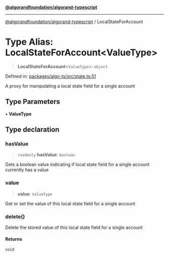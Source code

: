 [**@algorandfoundation/algorand-typescript**](../README.md)

***

[@algorandfoundation/algorand-typescript](../README.md) / LocalStateForAccount

# Type Alias: LocalStateForAccount\<ValueType\>

> **LocalStateForAccount**\<`ValueType`\>: `object`

Defined in: [packages/algo-ts/src/state.ts:51](https://github.com/algorandfoundation/puya-ts/blob/89ee9cf9a58d93e3ffbb727cfadf537835799a71/packages/algo-ts/src/state.ts#L51)

A proxy for manipulating a local state field for a single account

## Type Parameters

• **ValueType**

## Type declaration

### hasValue

> `readonly` **hasValue**: `boolean`

Gets a boolean value indicating if local state field for a single account currently has a value

### value

> **value**: `ValueType`

Get or set the value of this local state field for a single account

### delete()

Delete the stored value of this local state field for a single account

#### Returns

`void`
